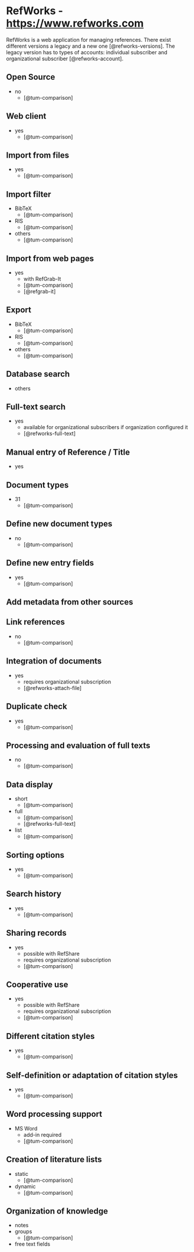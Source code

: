 # RefWorks - https://www.refworks.com
RefWorks is a web application for managing references. There exist different versions a legacy and a new one [@refworks-versions].
The legacy version has to types of accounts: individual subscriber and organizational subscriber [@refworks-account].


## Open Source
- no
    - [@tum-comparison]

## Web client
- yes
    - [@tum-comparison]

## Import from files
- yes
    - [@tum-comparison]

## Import filter
- BibTeX
    - [@tum-comparison]
- RIS
    - [@tum-comparison]
- others
    - [@tum-comparison]

## Import from web pages
- yes
    - with RefGrab-It
    - [@tum-comparison]
    - [@refgrab-it]

## Export
- BibTeX
    - [@tum-comparison]
- RIS
    - [@tum-comparison]
- others
    - [@tum-comparison]

## Database search
- others

## Full-text search
- yes
    - available for organizational subscribers if organization configured it
    - [@refworks-full-text]

## Manual entry of Reference / Title
- yes

## Document types
- 31
    - [@tum-comparison]

## Define new document types
- no
    - [@tum-comparison]

## Define new entry fields
- yes
    - [@tum-comparison]

## Add metadata from other sources

## Link references
- no
    - [@tum-comparison]

## Integration of documents
- yes
    - requires organizational subscription
    - [@refworks-attach-file]

## Duplicate check
- yes
    - [@tum-comparison]

## Processing and evaluation of full texts
- no
    - [@tum-comparison]

## Data display
- short
    - [@tum-comparison]
- full
    - [@tum-comparison]
    - [@refworks-full-text]
- list
    - [@tum-comparison]

## Sorting options
- yes
    - [@tum-comparison]

## Search history
- yes
    - [@tum-comparison]

## Sharing records
- yes
    - possible with RefShare
    - requires organizational subscription
    - [@tum-comparison]

## Cooperative use
- yes
    - possible with RefShare
    - requires organizational subscription
    - [@tum-comparison]

## Different citation styles
- yes
    - [@tum-comparison]

## Self-definition or adaptation of citation styles
- yes
    - [@tum-comparison]

## Word processing support
- MS Word
    - add-in required
    - [@tum-comparison]

## Creation of literature lists
- static
    - [@tum-comparison]
- dynamic
    - [@tum-comparison]

## Organization of knowledge
- notes
- groups
    - [@tum-comparison]
- free text fields

